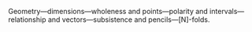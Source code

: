 Geometry—dimensions—wholeness and points—polarity and intervals—relationship and vectors—subsistence and pencils—[N]-folds.